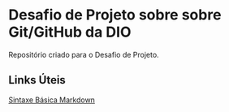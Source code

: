 # Desafio de Projeto sobre sobre Git/GitHub da DIO
Repositório criado para o Desafio de Projeto.

## Links Úteis

[Sintaxe Básica Markdown](https://www.markdownguide.org/basic-syntax/)
